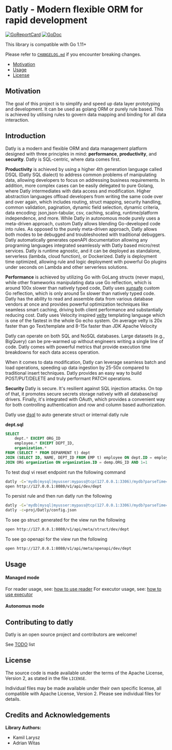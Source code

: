 # Datly - Modern flexible ORM for rapid development

[![GoReportCard](https://goreportcard.com/badge/github.com/viant/datly)](https://goreportcard.com/report/github.com/viant/datly)
[![GoDoc](https://godoc.org/github.com/viant/datly?status.svg)](https://godoc.org/github.com/viant/datly)


This library is compatible with Go 1.11+

Please refer to [`CHANGELOG.md`](../CHANGELOG.md) if you encounter breaking changes.

- [Motivation](#motivation)
- [Usage](#usage)
- [License](#license)


## Motivation

The goal of this project is to simplify and speed up data layer prototyping and development.
It can be used as golang ORM or purely rule based.
This is achieved by utilising rules to govern data mapping and binding for all data interaction.

## Introduction

Datly is a modern and flexible ORM and data management platform designed with three principles in mind: **performance**, **productivity**, and **security**.
Datly is SQL-centric, where data comes first.

**Productivity** is achieved by using a higher 4th generation language called DSQL (Datly SQL dialect) to address common problems of manipulating data, 
allowing developers to focus on addressing business requirements. 
In addition, more complex cases can be easily delegated to pure Golang, where Datly intermediates with data access and modification. 
Higher abstraction languages offload developers from writing the same code over and over again, which includes routing, struct mapping, 
security handling, common validation, pagination, dynamic field selection, dynamic criteria, data encoding: json,json-tabular, csv, caching, scaling, runtime/platform independence, and more.
While Datly in autonomous mode purely uses a meta-driven approach, custom Datly allows blending Go-developed code into rules.
As opposed to the purely meta-driven approach, Datly allows both modes to be debugged and troubleshooted with traditional debuggers.
Datly automatically generates openAPI documentation allowing any programing languages integrated seamlessly with Datly based micro/rest services.
Datly is runtime agnostic, and it can be deployed as standalone, serverless (lambda, cloud function), or Dockerized.
Datly is deployment time optimized, allowing rule and logic deployment with powerful Go plugins under seconds on Lambda and other serverless solutions.


**Performance** is achieved by utilizing Go with GoLang structs (never maps), while other frameworks manipulating data use Go reflection, 
which is around 100x slower than natively typed code,  Datly uses [xunsafe](https://github.com/viant/xunsafe) custom Go reflection, which is only around 5x slower than natively typed code.
Datly has the ability to read and assemble data from various database vendors at once and provides powerful optimization techniques like seamless smart caching, 
driving both client performance and substantially reducing cost. 
Datly uses Velocity inspired [velty](https://github.com/viant/velty) templating language which is one of the fastest in the whole Go echo system.
On average velty is 20x faster than go Text/template and 8-15x faster than JDK Apache Velocity

Datly can operate on both SQL and NoSQL databases. Large datasets (e.g., BigQuery) can be pre-warmed up without engineers writing a single line of code. 
Datly comes with powerful metrics that provide execution time breakdowns for each data access operation.

When it comes to data modification, Datly can leverage seamless batch and load operations, speeding up data ingestion by 25-50x compared to traditional insert techniques. 
Datly provides an easy way to build POST/PUT/DELETE and truly performant PATCH operations.


**Security**
Datly is secure. It's resilient against SQL injection attacks. 
On top of that, it promotes secure secrets storage natively with all database/sql drivers. 
Finally, it's integrated with OAuth, which provides a convenient way for both controlling authentication and row and column based authorization.




Datly use [dsql](doc/README.md#datly-sql--dsql-) to auto generate struct or internal datly rule



**dept.sql**
```sql
SELECT 
    dept.* EXCEPT ORG_ID
    employee.* EXCEPT DEPT_ID, 
    organization.* 
FROM (SELECT * FROM DEPARMENT t) dept
JOIN (SELECT ID, NAME, DEPT_ID FROM EMP t) employee ON dept.ID = employee.DEPT_ID
JOIN ORG organization ON organization.ID = demp.ORG_ID AND 1=1
```

To test dsql vi reset endpoint run the following command
```bash
datly -C='mydb|mysql|myusser:mypass@tcp(127.0.0.1:3306)/mydb?parseTime=true' -X dept.sql
open http://127.0.0.1:8080/v1/api/dev/dept    
```

To persist rule and then run datly run the following
```bash
datly -C='mydb|mysql|myusser:mypass@tcp(127.0.0.1:3306)/mydb?parseTime=true' -X dept.sql -w=proj
datly -c=proj/Datly/config.json
```

To see go struct generated for the view run the following
```bash
open http://127.0.0.1:8080/v1/api/meta/struct/dev/dept
```

To see go openapi for the view run the following
```bash
open http://127.0.0.1:8080/v1/api/meta/openapi/dev/dept
```




## Usage

#### Managed mode

For reader usage, see: [how to use reader](./reader/README.md) 
For executor usage, see: [how to use executor](./executor/README.md)

#### Autonomus mode

## Contributing to datly

Datly is an open source project and contributors are welcome!

See [TODO](./TODO.md) list

## License

The source code is made available under the terms of the Apache License, Version 2, as stated in the file `LICENSE`.

Individual files may be made available under their own specific license,
all compatible with Apache License, Version 2. Please see individual files for details.

<a name="Credits-and-Acknowledgements"></a>

## Credits and Acknowledgements

**Library Authors:** 
- Kamil Larysz
- Adrian Witas

